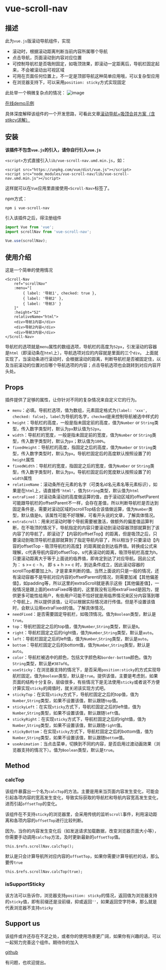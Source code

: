 # vue-scroll-nav

## 描述
此为`vue.js`版滚动导航组件，实现
- 滚动时，根据滚动距离判断当前内容所属哪个导航
- 点击导航，页面滚动到内容对应位置
- 可控制导航栏是否吸附固定，如吸顶效果，即滚动一定距离后，导航栏固定起来，不会被滚动出可视区域
- 可用在页面任何位置上，不一定是顶部导航这种简单应用哦，可以复杂型应用
- 在浏览器支持下，可以采用`position: sticky`方式实现固定

此处举一个稍微复杂点的情况：
![image](https://user-gold-cdn.xitu.io/2020/3/9/170bec2989d85e98?w=1180&h=847&f=gif&s=751545)

[在线demo示例](https://jsbin.com/wekudat/edit?html,css,js,output)

具体深度解释该组件的一个开发思路，可看此文章[滚动导航+吸顶合并方案（含stikcy详解）](https://juejin.im/post/5e66152be51d4527235b7067)

## 安装
**该插件不包含`vue.js`的引入，请你自行引入`vue.js`**

`<script>`方式直接引入`lib/vue-scroll-nav.umd.min.js`，如：
```
<script src="https://unpkg.com/vue/dist/vue.js"></script>
<script src="node_modules/vue-scroll-nav/lib/vue-scroll-nav.umd.min.js"></script>
```
这样就可以在`Vue`应用里直接使用`<Scroll-Nav>`标签了。

npm方式：
```
npm i vue-scroll-nav
```
引入该插件之后，得注册组件
```js
import Vue from 'vue';
import scrollNav from 'vue-scroll-nav';

Vue.use(scrollNav);
```

## 使用介绍
这是一个简单的使用情况
```
<Scroll-Nav
    ref="scrollNav"
    :menu="[
        { label: '导航1', checked: true },
        { label: '导航2' },
        { label: '导航3' }
    ]"
    :height="52"
    relativeName="html">
    <div>导航1内容</div>
    <div>导航2内容</div>
    <div>导航3内容</div>
</Scroll-Nav>
```
导航栏的选项就是`menu`属性的数组选项，导航栏的高度为`52px`，引发滚动的容器是`html`（即滚动条在`html`上），导航选项对应的内容就是里面的三个`div`。
上面就实现了，当滚动条进行滚动时，会根据滚动的距离，判断导航栏是否被固定住，以及当前滚动的位置对应哪个导航选项的内容；点击导航选项也会跳转到对应内容开头处。

## Props
插件提供了足够的属性，让你针对不同的复杂情况来自定义它的行为。
- `menu`：必填。导航栏选项，值为数组，元素固定格式为`{label: 'xxx', checked: false}`，`label`为导航的名字，`checked`是来控制导航被选中样式的
- `height`：导航栏的高度，一般是指未固定前的高度，值为`Number` or `String`类型，传入数字类型时，默认为`px`默认值为`52px`。
- `width`：导航栏的宽度，一般是指未固定前的宽度，值为`Number` or `String`类型，传入数字类型时，默认为`px`；默认值为`100%`。
- `fixedHeight`：导航栏的高度，指固定之后的高度，值为`Number` or `String`类型，传入数字类型时，默认为`px`。导航栏固定后的高度默认按照设置了的`height`属性
- `fixedWidth`：导航栏的宽度，指固定之后的宽度，值为`Number` or `String`类型，传入数字类型时，默认为`px`。导航栏固定后的宽度默认按照设置了的`width`属性
- `relativeName`：滚动条所在元素的名字（可类名id名元素名等元素标识），如果是在`html`上，请直接传`'html'`，值为`String`类型，默认值为`html`
- `extraFixed`：对滚动条滚动的高度做运算的值，由于滚动区域的offsetParent可能跟导航栏的offsetParent不一样，会存在差值，所以判断导航栏是否达到固定条件是，需要对滚动区域的scrollTop结合该值做运算，值为`Number`类型，默认值是`0`。该属性可能不好理解，可看开头说的文章，了解具体情况。
- `extraScroll`：用来对滚动时哪个导航需要被激活，做额外的偏差值运算判断，在不吸顶的情况下，导航指定的内容只要滚动到滚动容器顶部就算到了该内容了的导航了，即滚动了【内容的offsetTop】的距离，但是吸顶之后，只要滚动到吸顶导航栏底部就算到了指定导航内容了，所以相当于只要滚动【内容的offsetTop - 吸顶导航栏的高度】的距离就会到达临界值。转换成公式来理解，c代表导航内容的offsetTop，s代表滚动的距离，吸顶导航栏高度为h。只要滚动距离大于等于上面说的临界值，即肯定到达了对应导航。因此公式为： s >= c - h， 即 s + h >= c 时，到达条件成立，因此滚动容器的scrollTop都要加上h，才是拿来判断的值。当然上面说的只是一般的情况，还有滚动容器不是导航对应内容的offsetParent的情况，则需要加减【其他偏差值】，如padding等，所以这里的extraScroll就是表示这些【其他偏差值】，一般情况是跟上面的extraFixed等值的，这里我没有沿用extraFixed是因为，提供更多可能性给用户，有些用户可能不恰好就是用临界情况来区分内容落到哪个导航上，所以提供该值，让可以根据实际情况进行传值。但是不设置该值时，会默认沿用extraFixed的值。了解具体情况。
- `needFixed`：是否需要固定导航栏，如吸顶情况。值为`Boolean`类型，默认是`true`。
- `top`：导航栏固定之后的top值，值为`Number`,`String`类型，默认是`0`。
- `right`：导航栏固定之后的right值，值为`Number`,`String`类型，默认是`auto`。
- `left`：导航栏固定之后的left值，值为`Number`,`String`类型，默认是`auto`。
- `bottom`：导航栏固定之后的bottom值，值为`Number`,`String`类型，默认是`auto`。
- `color`：导航栏被选中的颜色，包括文字颜色和`border-bottom`颜色。值为`String`类型，默认是`#387af6`。
- `useSticky`：在浏览器支持的情况下，是否采用`position:sticky`的方式实现导航栏固定。值为`Boolean`类型，默认是`true`。提供该值，主要是考虑到，如果页面的结构十分复杂，层级很多，有些情况下是无法使用`sticky`或者说不方便计算实现`sticky`的阈值时，就关闭该实现方式吧。
- `stickyTop`：在实现`sticky`方式下，导航栏固定之后的top值，值为`Number`,`String`类型，如果不设置该值，默认跟随`top`值。
- `stickyLeft`：在实现`sticky`方式下，导航栏固定之后的left值，值为`Number`,`String`类型，如果不设置该值，默认跟随`left`值。
- `stickyRight`：在实现`sticky`方式下，导航栏固定之后的right值，值为`Number`,`String`类型，如果不设置该值，默认跟随`right`值。
- `stickyBottom`：在实现`sticky`方式下，导航栏固定之后的bottom值，值为`Number`,`String`类型，如果不设置该值，默认跟随`bottom`值。
- `useAnimation`：当点击菜单，切换到不同的内容，是否启用过渡动画效果（浏览器支持的情况下）。值为`Boolean`类型，默认是`true`。

## Method

### calcTop
该组件暴露出一个名为`calcTop`的方法。主要是用来当页面内容发生变化，可能会引起各项内容的宽高发生变化，导致实际获取的导航栏和导航内容宽高发生变化，进而引起`offsetTop`的变化。

该组件在不支持`sticky`的浏览器里，会采用传统的监听`scroll`事件，利用滚动距离和各项内容的`offsetTop`进行比较判断。

因为，当你的内容发生变化后（如发送请求加载数据，改变浏览器页面大小等），你需要手动调用`calcTop`方法，及时更新最新的`offsetTop`值。
```
this.$refs.scrollNav.calcTop();
```
默认是只会计算导航所对应内容的`offsetTop`，如果你需要计算导航栏的话，那么要传`true`
```
this.$refs.scrollNav.calcTop(true);
```

### isSupportSticky
该方法可以告诉你，浏览器支持`position: sticky`的情况，返回值为浏览器支持的`sticky`值，即有前缀还是没前缀，抑或返回`''`，如果返回空字符串，那么就是代表浏览器不支持`sticky`

## Support us
该组件或许还存在不足之处，或者你的使用场景更广阔，如果你有兴趣的话，可以一起努力完善这个组件。期待你的加入

[github](https://github.com/pekonchan/scrollNav)

有问题，也欢迎提出。
